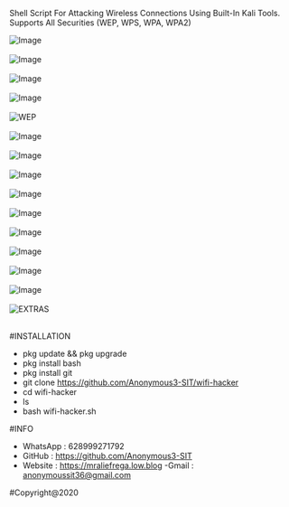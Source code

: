 Shell Script For Attacking Wireless Connections Using Built-In Kali Tools. Supports All Securities (WEP, WPS, WPA, WPA2)


![Image](http://i.imgur.com/AjQIOik.jpg)
<br/><br/>
![Image](http://i.imgur.com/VK4Jd4v.jpg)
<br/><br/>
![Image](http://i.imgur.com/92EReev.jpg)
<br/><br/>
![Image](http://i.imgur.com/U7GG5qz.jpg)
<br/><br/>
![WEP](http://i.imgur.com/LF1g15f.jpg)
<br/><br/>
![Image](http://i.imgur.com/80ImpOo.jpg)
<br/><br/>
![Image](http://i.imgur.com/aBQVYqe.jpg)
<br/><br/>
![Image](http://i.imgur.com/8IA7NSg.jpg)
<br/><br/>
![Image](http://i.imgur.com/ItblUIv.jpg)
<br/><br/>
![Image](http://i.imgur.com/msIXnMB.jpg)
<br/><br/>
![Image](http://i.imgur.com/KEwNXH6.jpg)
<br/><br/>
![Image](http://i.imgur.com/WOKuzWc.jpg)
<br/><br/>
![Image](http://i.imgur.com/O8V5zLn.jpg)
<br/><br/>
![Image](http://i.imgur.com/I1XYuIu.jpg)
<br/><br/>
![EXTRAS](http://i.imgur.com/mqJpIAI.jpg)
<br/><br/>


#INSTALLATION
- pkg update && pkg upgrade
- pkg install bash
- pkg install git
- git clone https://github.com/Anonymous3-SIT/wifi-hacker
- cd wifi-hacker
- ls
- bash wifi-hacker.sh


#INFO
- WhatsApp : 628999271792
- GitHub   : https://github.com/Anonymous3-SIT
- Website  : https://mraliefrega.low.blog
-Gmail     : anonymoussit36@gmail.com


#Copyright@2020
